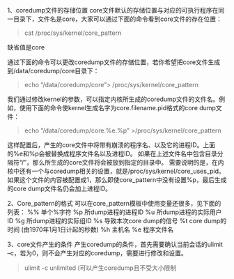 1、coredump文件的存储位置
  core文件默认的存储位置与对应的可执行程序在同一目录下，文件名是core，大家可以通过下面的命令看到core文件的存在位置：
  >cat  /proc/sys/kernel/core_pattern
  
  缺省值是core

  通过下面的命令可以更改coredump文件的存储位置，若你希望把core文件生成到/data/coredump/core目录下：
  >echo “/data/coredump/core”> /proc/sys/kernel/core_pattern

  我们通过修改kernel的参数，可以指定内核所生成的coredump文件的文件名。例如，使用下面的命令使kernel生成名字为core.filename.pid格式的core dump文件：
  >echo “/data/coredump/core.%e.%p” >/proc/sys/kernel/core_pattern

  这样配置后，产生的core文件中将带有崩溃的程序名、以及它的进程ID。上面的%e和%p会被替换成程序文件名以及进程ID。
  如果在上述文件名中包含目录分隔符“/”，那么所生成的core文件将会被放到指定的目录中。 需要说明的是，在内核中还有一个与coredump相关的设置，就是/proc/sys/kernel/core_uses_pid。如果这个文件的内容被配置成1，那么即使core_pattern中没有设置%p，最后生成的core dump文件名仍会加上进程ID。

2、Core_pattern的格式
  可以在core_pattern模板中使用变量还很多，见下面的列表：
  %% 单个%字符
  %p 所dump进程的进程ID
  %u 所dump进程的实际用户ID
  %g 所dump进程的实际组ID
  %s 导致本次core dump的信号
  %t core dump的时间 (由1970年1月1日计起的秒数)
  %h 主机名
  %e 程序文件名

3、core文件产生的条件
  产生coredump的条件，首先需要确认当前会话的ulimit –c，若为0，则不会产生对应的coredump，需要进行修改和设置。
  >ulimit  -c unlimited  (可以产生coredump且不受大小限制